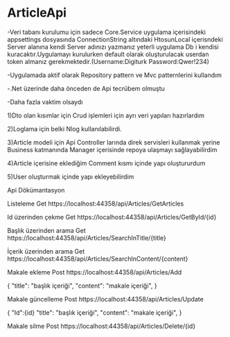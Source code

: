 # ArticleApi

-Veri tabanı kurulumu için sadece Core.Service uygulama içerisindeki appsettings dosyasında
ConnectionString altındaki HtosunLocal içerisndeki Server alanına kendi Server adınızı yazmanız 
yeterli uygulama Db i kendisi kuracaktır.Uygulamayı kurulurken default olarak oluşturulacak
userdan token almanız gerekmektedir.(Username:Digiturk Password:Qwer!234)

-Uygulamada aktif olarak Repository pattern ve Mvc patternlerini kullandım

-.Net üzerinde daha önceden de Api tecrübem olmuştu

-Daha fazla vaktim olsaydı

1)Dto olan kısımlar için Crud işlemleri için ayrı veri yapıları hazırlardım

2)Loglama için belki Nlog kullanılabilirdi.

3)Article modeli için Api Controller larında direk servisleri kullanmak yerine Business katmanında Manager içerisinde repoya ulaşmayı sağlayabilirdim

4)Article içerisine eklediğim Comment kısmı içinde yapı oluştururdum

5)User oluşturmak içinde yapı ekleyebilirdim

Api Dökümantasyon

Listeleme
Get https://localhost:44358/api/Articles/GetArticles

Id üzerinden çekme
Get https://localhost:44358/api/Articles/GetById/{id}

Başlık üzerinden arama 
Get https://localhost:44358/api/Articles/SearchInTitle/{title}
 
İçerik üzerinden arama 
Get https://localhost:44358/api/Articles/SearchInContent/{content}

Makale ekleme
Post https://localhost:44358/api/Articles/Add

{
    "title": "başlık içeriği",
    "content": "makale içeriği",
}

Makale güncelleme
Post https://localhost:44358/api/Articles/Update

{
    "Id":{id}
    "title": "başlık içeriği",
    "content": "makale içeriği",
}

Makale silme
Post https://localhost:44358/api/Articles/Delete/{id}

